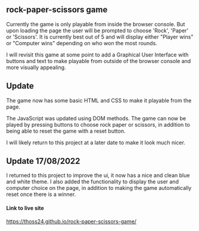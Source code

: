 ## rock-paper-scissors game

Currently the game is only playable from inside the browser console. But upon loading the page the user will be prompted to choose 'Rock', 'Paper' or 'Scissors'. It is currently best out of 5 and will display either "Player wins" or "Computer wins" depending on who won the most rounds.

I will revisit this game at some point to add a Graphical User Interface with buttons and text to make playable from outside of the browser console and more visually appealing.

## Update

The game now has some basic HTML and CSS to make it playable from the page.

The JavaScript was updated using DOM methods.
The game can now be played by pressing buttons to choose rock paper or scissors, in addition to being able to reset the game with a reset button.

I will likely return to this project at a later date to make it look much nicer.

## Update 17/08/2022

I returned to this project to improve the ui, it now has a nice and clean blue and white theme.
I also added the functionality to display the user and computer choice on the page, in addition to making the game automatically reset once there is a winner.

#### Link to live site
https://thoss24.github.io/rock-paper-scissors-game/
